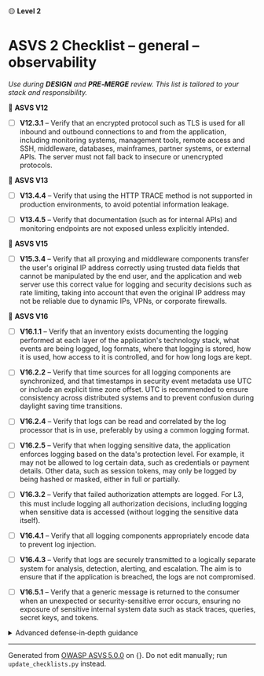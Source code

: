 🟡 **Level 2**

# ASVS 2 Checklist – general – observability

*Use during **DESIGN** and **PRE‑MERGE** review. This list is tailored to your stack and responsibility.*



🎯 **ASVS V12**

- [ ] **V12.3.1** – Verify that an encrypted protocol such as TLS is used for all inbound and outbound connections to and from the application, including monitoring systems, management tools, remote access and SSH, middleware, databases, mainframes, partner systems, or external APIs. The server must not fall back to insecure or unencrypted protocols.


🎯 **ASVS V13**

- [ ] **V13.4.4** – Verify that using the HTTP TRACE method is not supported in production environments, to avoid potential information leakage.

- [ ] **V13.4.5** – Verify that documentation (such as for internal APIs) and monitoring endpoints are not exposed unless explicitly intended.


🎯 **ASVS V15**

- [ ] **V15.3.4** – Verify that all proxying and middleware components transfer the user's original IP address correctly using trusted data fields that cannot be manipulated by the end user, and the application and web server use this correct value for logging and security decisions such as rate limiting, taking into account that even the original IP address may not be reliable due to dynamic IPs, VPNs, or corporate firewalls.


🎯 **ASVS V16**

- [ ] **V16.1.1** – Verify that an inventory exists documenting the logging performed at each layer of the application's technology stack, what events are being logged, log formats, where that logging is stored, how it is used, how access to it is controlled, and for how long logs are kept.

- [ ] **V16.2.2** – Verify that time sources for all logging components are synchronized, and that timestamps in security event metadata use UTC or include an explicit time zone offset. UTC is recommended to ensure consistency across distributed systems and to prevent confusion during daylight saving time transitions.

- [ ] **V16.2.4** – Verify that logs can be read and correlated by the log processor that is in use, preferably by using a common logging format.

- [ ] **V16.2.5** – Verify that when logging sensitive data, the application enforces logging based on the data's protection level. For example, it may not be allowed to log certain data, such as credentials or payment details. Other data, such as session tokens, may only be logged by being hashed or masked, either in full or partially.

- [ ] **V16.3.2** – Verify that failed authorization attempts are logged. For L3, this must include logging all authorization decisions, including logging when sensitive data is accessed (without logging the sensitive data itself).

- [ ] **V16.4.1** – Verify that all logging components appropriately encode data to prevent log injection.

- [ ] **V16.4.3** – Verify that logs are securely transmitted to a logically separate system for analysis, detection, alerting, and escalation. The aim is to ensure that if the application is breached, the logs are not compromised.

- [ ] **V16.5.1** – Verify that a generic message is returned to the consumer when an unexpected or security-sensitive error occurs, ensuring no exposure of sensitive internal system data such as stack traces, queries, secret keys, and tokens.

<details><summary>Advanced defense‑in‑depth guidance</summary>


_Add organisation‑specific recommendations, links to tooling, threat models, etc._

</details>


---

Generated from [OWASP ASVS 5.0.0](https://owasp.org/www-project-application-security-verification-standard/) on {}. Do not edit manually; run `update_checklists.py` instead.
